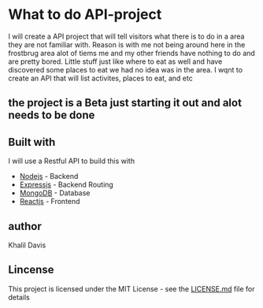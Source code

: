 # What to do API-project 
I will create a API project that will tell visitors what there is to do in a area they are not familiar with. Reason is with me not being around here in the frostbrug area alot of tiems me and my other friends have nothing to do and are pretty bored. Little stuff just like where to eat as well and have discovered some places to eat we had no idea was in the area. I wqnt to create an API that will list activites, places to eat, and etc

## the project is a Beta just starting it out and alot needs to be done

## Built with
I will use a Restful API to build this with

* [Nodejs](https://nodejs.org/en/docs/) - Backend
* [Expressjs](http://expressjs.com/en/4x/api.html) - Backend Routing
* [MongoDB](https://docs.mongodb.com/) - Database
* [Reactjs](https://reactjs.org/) - Frontend
 ## author 
 Khalil Davis 
 
 ## Lincense 
 This project is licensed under the MIT License - see the [LICENSE.md](LICENSE.md) file for details
